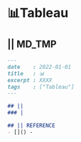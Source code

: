 # 📊Tableau
## || MD_TMP
```markdown
---
date    : 2022-01-01
title   : 📊  
excerpt : XXXX
tags    : ["Tableau"]
---

## || 
### |

## || REFERENCE
- []() -
```

